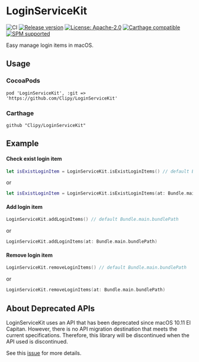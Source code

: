 # LoginServiceKit
![CI](https://github.com/Clipy/LoginServiceKit/workflows/Xcode-Build/badge.svg)
[![Release version](https://img.shields.io/github/release/Clipy/LoginServiceKit.svg)]()
[![License: Apache-2.0](https://img.shields.io/github/license/Clipy/LoginServiceKit.svg)](https://github.com/Clipy/LoginServiceKit/blob/master/LICENSE)
[![Carthage compatible](https://img.shields.io/badge/Carthage-compatible-4BC51D.svg?style=flat)](https://github.com/Carthage/Carthage)
[![SPM supported](https://img.shields.io/badge/SPM-supported-DE5C43.svg?style=flat)](https://swift.org/package-manager)

Easy manage login items in macOS.

## Usage
### CocoaPods
```
pod 'LoginServiceKit', :git => 'https://github.com/Clipy/LoginServiceKit'
```

### Carthage
```
github "Clipy/LoginServiceKit"
```

## Example
#### Check exist login item
```swift
let isExistLoginItem = LoginServiceKit.isExistLoginItems() // default Bundle.main.bundlePath
```

or

```swift
let isExistLoginItem = LoginServiceKit.isExistLoginItems(at: Bundle.main.bundlePath)
```

#### Add login item
```swift
LoginServiceKit.addLoginItems() // default Bundle.main.bundlePath
```

or

```swift
LoginServiceKit.addLoginItems(at: Bundle.main.bundlePath)
```

#### Remove login item
```swift
LoginServiceKit.removeLoginItems() // default Bundle.main.bundlePath
```

or

```swift
LoginServiceKit.removeLoginItems(at: Bundle.main.bundlePath)
```

## About Deprecated APIs
LoginServiceKit uses an API that has been deprecated since macOS 10.11 El Capitan. However, there is no API migration destination that meets the current specifications.
Therefore, this library will be discontinued when the API used is discontinued.

See this [issue](https://github.com/Clipy/LoginServiceKit/issues/10) for more details.
